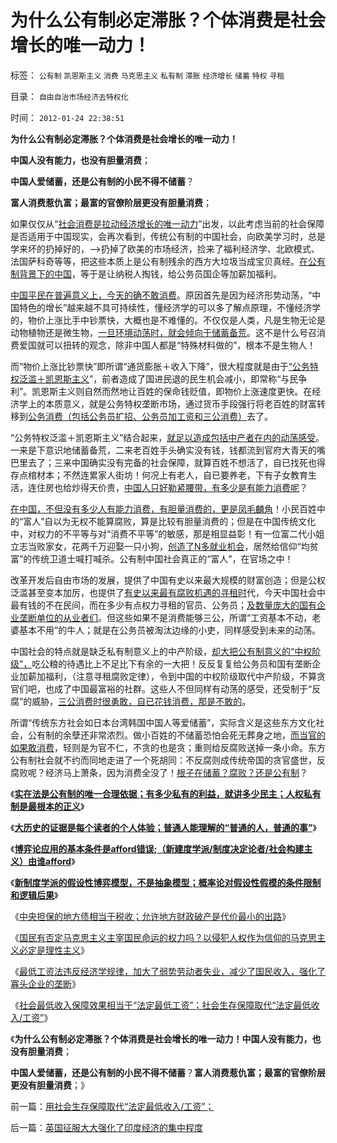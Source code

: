 # 为什么公有制必定滞胀？个体消费是社会增长的唯一动力！

标签： `公有制` `凯恩斯主义` `消费` `马克思主义` `私有制` `滞胀` `经济增长` `储蓄` `特权` `寻租` 

目录： `自由自治市场经济去特权化`

时间： `2012-01-24 22:38:51`

**为什么公有制必定滞胀？个体消费是社会增长的唯一动力！**

**中国人没有能力，也没有胆量消费**；

**中国人爱储蓄，还是公有制的小民不得不储蓄**？

**富人消费惹仇富；最富的官僚阶层更没有胆量消费**；

如果仅仅从“[社会消费是拉动经济增长的唯一动力](../../../2010/5/30/价值守衡定律：满足消费的GDP才有价值.md)”出发，以此考虑当前的社会保障是否适用于中国现实，会再次看到，传统公有制的中国社会，向欧美学习时，总是学来坏的扔掉好的，——>扔掉了欧美的市场经济，捡来了福利经济学、北欧模式、法国萨科奇等等，把这些本质上是公有制残余的西方大垃圾当成宝贝真经。[在公有制背景下的中国](../../../2010/4/23/公有制落后因私人消费被取缔.md)，等于是让纳税人掏钱，给公务员国企等加薪加福利。

[中国平民在普遍意义上，今天的确不敢消费](../../../2010/7/4/民主就是把消费权归还国民.md)。原因首先是因为经济形势动荡，“中国特色的增长”越来越不具可持续性，懂经济学的可以多了解点原理，不懂经济学的，物价上涨比手中钞票快，大概也是不难懂的。不仅仅是人类，凡是生物无论是动物植物还是微生物，[一旦环境动荡时，就会倾向于储蓄备荒](../../../2009/11/9/“资本逐利”是人类行为第三个次级需求本能.md)。这不是什么号召消费爱国就可以扭转的观念，除非中国人都是“特殊材料做的”，根本不是生物人！

而“物价上涨比钞票快”即所谓“通货膨胀＋收入下降”，很大程度就是由于[“公务特权泛滥＋凯恩斯主义](../../../2011/6/25/凯恩斯主义是糟糕的玄学.md)”，前者造成了国进民退的民生机会减小，即常称“与民争利”。凯恩斯主义则自然而然地让百姓的保命钱贬值，即物价上涨速度更快。在经济学上的本质意义，就是公务特权垄断市场，通过货币手段强行将老百姓的财富转移到[公务消费（包括公务员扩招、公务员加工资和三公消费）](../../../2010/3/27/生产的价值是消费者的体验；政府无法代替.md)去了。

“公务特权泛滥＋凯恩斯主义”结合起来，[就足以造成包括中产者在内的动荡感受](../../../2010/12/6/社会的崩溃都是“中产阶级的崩溃”直到人吃人！.md)。一来是下意识地储蓄备荒，二来老百姓手头确实没有钱，钱都流到官府大青天的嘴巴里去了；三来中国确实没有完备的社会保障，就算百姓不想活了，自已找死也得存点棺材本；不然连累家人街坊！何况上有老人，自已要养老，下有子女教育生活，连住房也给炒得天价贵，[中国人只好勒紧腰带，有多少是有能力消费呢](../../../2010/10/3/房价高了200-－500-;税收多了200-－500-.md)？

[在中国，不但没有多少人有能力消费，有胆量消费的，更是凤毛麟角](../../../2010/4/22/以消费为耻必然导致大萧条或大倒退.md)！小民百姓中的“富人”自以为无权不能算腐败，算是比较有胆量消费的；但是在中国传统文化中，对权力的不平等与对“消费不平等”的敏感，那是相显益彰！有一位富二代小姐立志当败家女，花两千万迎娶一只小狗，[创造了N多就业机会](../../../2009/11/28/从工作福利消除贫富差距看公有制的低效率.md)，居然给信仰“均贫富”的传统卫道士喊打喊杀。公有制中国社会真正的“富人”，在官场之中！

改革开发后自由市场的发展，提供了中国有史以来最大规模的财富创造；但是公权泛滥甚至变本加厉，也提供了[有史以来最有腐败机遇的寻租时](../../../2011/5/19/美国历史中的腐败和黑社会.md)代，今天中国社会中最有钱的不在民间，而在多少有点权力寻租的官员、公务员；[及数量庞大的国有企业垄断单位的从业者们](http://hi.baidu.com/darthchn/blog/item/dcadc2887a3c17a20f244484.html)。但这些如果不是消费能够三公，所谓“工资基本不动，老婆基本不用”的牛人；就是在公务员被淘汰边缘的小吏，同样感受到未来的动荡。

中国社会的特点就是缺乏私有制意义上的中产阶级，[却大把公有制意义的“中权阶级”，](../../../2010/3/28/大政府大福利公有制等同于“国民大家伙合份买消费”.md)吃公粮的待遇比上不足比下有余的一大把！反反复复给公务员和国有垄断企业加薪加福利，（注意寻租腐败定律），令到中国的中权阶级取代中产阶级，不算贪官们吧，也成了中国最富裕的社群。这些人不但同样有动荡的感受，还受制于“反腐”的威胁，[三公消费时很勇敢，自已花钱消费，那是不敢的](../../../2009/8/26/大部分实务公务员薪水并不高.md)。

所谓“传统东方社会如日本台湾韩国中国人等爱储蓄”，实际含义是这些东方文化社会，公有制的余孽还非常浓烈。做小百姓的不储蓄恐怕会死无葬身之地，[而当官的如果敢消费](../../../2009/8/20/特权消费和艰苦民生.md)，轻则是为官不仁，不贪的也是贪；重则给反腐败送掉一条小命。东方公有制社会就不约而同地走进了一个死胡同：不反腐则成传统帝国的贪官盛世，反腐败呢？经济马上萧条，因为消费全没了！[根子在储蓄？腐败？还是公有制](../../../2010/3/1/讲民主的反腐败，从何说起？.md)？

《[**实在法是公有制的唯一合理依据；有多少私有的利益，就讲多少民主；人权私有制是最根本的正义**](../../../2011/10/8/实在法是公有制的唯一合理依据.md)》

《[**大历史的证据是每个读者的个人体验；普通人能理解的“普通的人，普通的事”**](../../../2011/10/8/普通人能理解的“普通的人，普通的事”.md)》

《[**博弈论应用的基本条件是afford错误;（新建度学派/制度决定论者/社会构建主义）由谁afford**](../../../2011/10/24/博弈论应用的基本条件是afford错误的损失.md)》

《[**新制度学派的假设性博弈模型，不是抽象模型；概率论对假设性假模的条件限制和逻辑后果**](../../../2011/10/24/新制度学派滥用数学，依赖于虚构的假设.md)》

《[中央担保的地方债相当于税收；允许地方财政破产是代价最小的出路](../../../2011/10/24/中央担保的地方债相当于税收，李嘉图等效将被国人熟知.md)》

《[国民有否定马克思主义主宰国民命运的权力吗？以侵犯人权作为信仰的马克思主义必定是理性主义](../../../2012/1/24/国民有否定主宰国民命运的权力吗？侵犯人权的信仰必定是理性主义.md)》

《[最低工资法违反经济学规律，加大了弱势劳动者失业，减少了国民收入，强化了寡头企业的垄断](../../../2012/1/24/最低工资法违反经济学规律，对国民有百害无一利.md)》

《[社会最低收入保障效果相当于“法定最低工资”；社会生存保障取代“法定最低收入/工资”](../../../2012/1/24/用社会生存保障取代“法定最低收入／工资”；.md)》

《**为什么公有制必定滞胀？个体消费是社会增长的唯一动力！中国人没有能力，也没有胆量消费**；

**中国人爱储蓄，还是公有制的小民不得不储蓄**？**富人消费惹仇富；最富的官僚阶层更没有胆量消费**；》



前一篇：[用社会生存保障取代“法定最低收入/工资”；](../../../2012/1/24/用社会生存保障取代“法定最低收入／工资”；.md)

后一篇：[英国征服大大强化了印度经济的集中程度](../../../2012/1/25/英国征服大大强化了印度经济的集中程度.md)